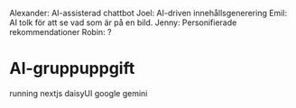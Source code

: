 Alexander: AI-assisterad chattbot
Joel: AI-driven innehållsgenerering
Emil: AI tolk för att se vad som är på en bild. 
Jenny: Personifierade rekommendationer
Robin: ?

# AI-gruppuppgift

running nextjs
daisyUI
google gemini
